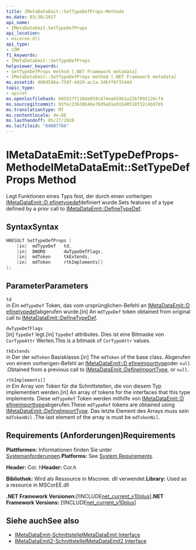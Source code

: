 ```yaml
---
title: IMetaDataEmit::SetTypeDefProps-Methode
ms.date: 03/30/2017
api_name:
- IMetaDataEmit.SetTypeDefProps
api_location:
- mscoree.dll
api_type:
- COM
f1_keywords:
- IMetaDataEmit::SetTypeDefProps
helpviewer_keywords:
- SetTypeDefProps method [.NET Framework metadata]
- IMetaDataEmit::SetTypeDefProps method [.NET Framework metadata]
ms.assetid: 480d596a-759f-4d29-ac1a-3dbff8f3544d
topic_type:
- apiref
ms.openlocfilehash: b05527f118de059c674ea659b1a22b7895126cf4
ms.sourcegitcommit: 03fec33630b46e78d5e81e91b40518f32c4bd7b5
ms.translationtype: MT
ms.contentlocale: de-DE
ms.lasthandoff: 05/27/2020
ms.locfileid: "84007766"
---
```

# <a name="imetadataemitsettypedefprops-method"></a><span data-ttu-id="6ff36-102">IMetaDataEmit::SetTypeDefProps-Methode</span><span class="sxs-lookup"><span data-stu-id="6ff36-102">IMetaDataEmit::SetTypeDefProps Method</span></span>
<span data-ttu-id="6ff36-103">Legt Funktionen eines Typs fest, der durch einen vorherigen [IMetaDataEmit::D efinetypedef](imetadataemit-definetypedef-method.md)definiert wurde.</span><span class="sxs-lookup"><span data-stu-id="6ff36-103">Sets features of a type defined by a prior call to [IMetaDataEmit::DefineTypeDef](imetadataemit-definetypedef-method.md).</span></span>  
  
## <a name="syntax"></a><span data-ttu-id="6ff36-104">Syntax</span><span class="sxs-lookup"><span data-stu-id="6ff36-104">Syntax</span></span>  
  
```cpp  
HRESULT SetTypeDefProps (  
    [in]  mdTypeDef   td,
    [in]  DWORD       dwTypeDefFlags,
    [in]  mdToken     tkExtends,
    [in]  mdToken     rtkImplements[]
);  
```  
  
## <a name="parameters"></a><span data-ttu-id="6ff36-105">Parameter</span><span class="sxs-lookup"><span data-stu-id="6ff36-105">Parameters</span></span>  
 `td`  
 <span data-ttu-id="6ff36-106">in Ein `mdTypeDef` Token, das vom ursprünglichen-Befehl an [IMetaDataEmit::D efinetypedef](imetadataemit-definetypedef-method.md)abgerufen wurde.</span><span class="sxs-lookup"><span data-stu-id="6ff36-106">[in] An `mdTypeDef` token obtained from original call to [IMetaDataEmit::DefineTypeDef](imetadataemit-definetypedef-method.md).</span></span>  
  
 `dwTypeDefFlags`  
 <span data-ttu-id="6ff36-107">[in] `TypeDef` legt.</span><span class="sxs-lookup"><span data-stu-id="6ff36-107">[in] `TypeDef` attributes.</span></span> <span data-ttu-id="6ff36-108">Dies ist eine Bitmaske von `CorTypeAttr` Werten.</span><span class="sxs-lookup"><span data-stu-id="6ff36-108">This is a bitmask of `CorTypeAttr` values.</span></span>  
  
 `tkExtends`  
 <span data-ttu-id="6ff36-109">in Der der `mdToken` Basisklasse.</span><span class="sxs-lookup"><span data-stu-id="6ff36-109">[in] The `mdToken` of the base class.</span></span> <span data-ttu-id="6ff36-110">Abgerufen von einem vorherigen-Befehl an [IMetaDataEmit::D efineimporttype](imetadataemit-defineimporttype-method.md)oder `null` .</span><span class="sxs-lookup"><span data-stu-id="6ff36-110">Obtained from a previous call to [IMetaDataEmit::DefineImportType](imetadataemit-defineimporttype-method.md), or `null`.</span></span>  
  
 `rtkImplements[]`  
 <span data-ttu-id="6ff36-111">in Ein Array von Token für die Schnittstellen, die von diesem Typ implementiert werden.</span><span class="sxs-lookup"><span data-stu-id="6ff36-111">[in] An array of tokens for the interfaces that this type implements.</span></span> <span data-ttu-id="6ff36-112">Diese `mdTypeRef` Token werden mithilfe von [IMetaDataEmit::D efineimporttype](imetadataemit-defineimporttype-method.md)abgerufen.</span><span class="sxs-lookup"><span data-stu-id="6ff36-112">These `mdTypeRef` tokens are obtained using [IMetaDataEmit::DefineImportType](imetadataemit-defineimporttype-method.md).</span></span> <span data-ttu-id="6ff36-113">Das letzte Element des Arrays muss sein `mdTokenNil` .</span><span class="sxs-lookup"><span data-stu-id="6ff36-113">The last element of the array is must be `mdTokenNil`.</span></span>  
  
## <a name="requirements"></a><span data-ttu-id="6ff36-114">Requirements (Anforderungen)</span><span class="sxs-lookup"><span data-stu-id="6ff36-114">Requirements</span></span>  
 <span data-ttu-id="6ff36-115">**Plattformen:** Informationen finden Sie unter [Systemanforderungen](../../get-started/system-requirements.md).</span><span class="sxs-lookup"><span data-stu-id="6ff36-115">**Platforms:** See [System Requirements](../../get-started/system-requirements.md).</span></span>  
  
 <span data-ttu-id="6ff36-116">**Header:** Cor. h</span><span class="sxs-lookup"><span data-stu-id="6ff36-116">**Header:** Cor.h</span></span>  
  
 <span data-ttu-id="6ff36-117">**Bibliothek:** Wird als Ressource in Mscoree. dll verwendet.</span><span class="sxs-lookup"><span data-stu-id="6ff36-117">**Library:** Used as a resource in MSCorEE.dll</span></span>  
  
 <span data-ttu-id="6ff36-118">**.NET Framework Versionen:**[!INCLUDE[net_current_v10plus](../../../../includes/net-current-v10plus-md.md)]</span><span class="sxs-lookup"><span data-stu-id="6ff36-118">**.NET Framework Versions:** [!INCLUDE[net_current_v10plus](../../../../includes/net-current-v10plus-md.md)]</span></span>  
  
## <a name="see-also"></a><span data-ttu-id="6ff36-119">Siehe auch</span><span class="sxs-lookup"><span data-stu-id="6ff36-119">See also</span></span>

- [<span data-ttu-id="6ff36-120">IMetaDataEmit-Schnittstelle</span><span class="sxs-lookup"><span data-stu-id="6ff36-120">IMetaDataEmit Interface</span></span>](imetadataemit-interface.md)
- [<span data-ttu-id="6ff36-121">IMetaDataEmit2-Schnittstelle</span><span class="sxs-lookup"><span data-stu-id="6ff36-121">IMetaDataEmit2 Interface</span></span>](imetadataemit2-interface.md)
